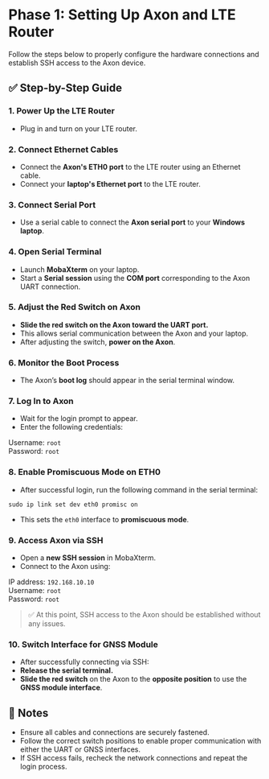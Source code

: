 # Phase 1: Setting Up Axon and LTE Router

Follow the steps below to properly configure the hardware connections and establish SSH access to the Axon device.

## ✅ Step-by-Step Guide

### 1. Power Up the LTE Router
- Plug in and turn on your LTE router.

### 2. Connect Ethernet Cables
- Connect the **Axon's ETH0 port** to the LTE router using an Ethernet cable.
- Connect your **laptop's Ethernet port** to the LTE router.

### 3. Connect Serial Port
- Use a serial cable to connect the **Axon serial port** to your **Windows laptop**.

### 4. Open Serial Terminal
- Launch **MobaXterm** on your laptop.
- Start a **Serial session** using the **COM port** corresponding to the Axon UART connection.

### 5. Adjust the Red Switch on Axon
- **Slide the red switch on the Axon toward the UART port.**
- This allows serial communication between the Axon and your laptop.
- After adjusting the switch, **power on the Axon**.

### 6. Monitor the Boot Process
- The Axon’s **boot log** should appear in the serial terminal window.

### 7. Log In to Axon
- Wait for the login prompt to appear.
- Enter the following credentials:

Username: `root`  
Password: `root`

### 8. Enable Promiscuous Mode on ETH0
- After successful login, run the following command in the serial terminal:
```
sudo ip link set dev eth0 promisc on
```
- This sets the `eth0` interface to **promiscuous mode**.

### 9. Access Axon via SSH
- Open a **new SSH session** in MobaXterm.
- Connect to the Axon using:

IP address: `192.168.10.10`  
Username: `root`  
Password: `root`

> ✅ At this point, SSH access to the Axon should be established without any issues.

### 10. Switch Interface for GNSS Module
- After successfully connecting via SSH:
- **Release the serial terminal.**
- **Slide the red switch** on the Axon to the **opposite position** to use the **GNSS module interface**.

## 📝 Notes

- Ensure all cables and connections are securely fastened.
- Follow the correct switch positions to enable proper communication with either the UART or GNSS interfaces.
- If SSH access fails, recheck the network connections and repeat the login process.
